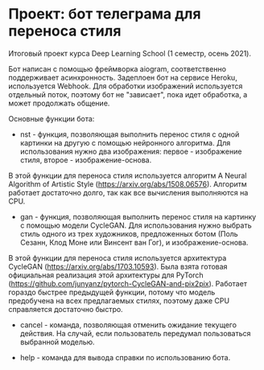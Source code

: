 # Проект: бот телеграма для переноса стиля


Итоговый проект курса Deep Learning School (1 семестр, осень 2021).

Бот написан с помощью фреймворка aiogram, соответственно поддерживает асинхронность. Задеплоен бот на сервисе Heroku, используется Webhook. 
Для обработки изображений используется отдельный поток, поэтому бот не "зависает", пока идет обработка, а может продолжать общение. 


Основные функции бота:

* nst - функция, позволяющая выполнить перенос стиля с одной картинки на другую с помощью нейронного 
алгоритма. Для использования нужно два изображения:  первое - изображение стиля, второе - изображение-основа.

В этой функции для переноса стиля используется алгоритм A Neural Algorithm of Artistic Style (https://arxiv.org/abs/1508.06576). 
Алгоритм работает достаточно долго, так как все вычисления выполняются на CPU.

* gan - функция, позволяющая выполнить перенос стиля на картинку с помощью модели CycleGAN. Для использования нужно 
выбрать стиль одного из трех художников, предложенных ботом (Поль Сезанн, Клод Моне или Винсент ван Гог), 
и изображение-основа.

В этой функции для переноса стиля используется архитектура CycleGAN (https://arxiv.org/abs/1703.10593). Была взята готовая официальная реализация этой
архитектуры для PyTorch (https://github.com/junyanz/pytorch-CycleGAN-and-pix2pix).
Работает гораздо быстрее предыдущей функции, потому что модель предобучена на всех предлагаемых стилях, поэтому даже CPU справляется достаточно быстро.
  
* cancel - команда, позволяющая отменить ожидание текущего действия. На случай, если пользователь передумал 
пользоваться выбранной моделью.
  
* help - команда для вывода справки по использованию бота.
